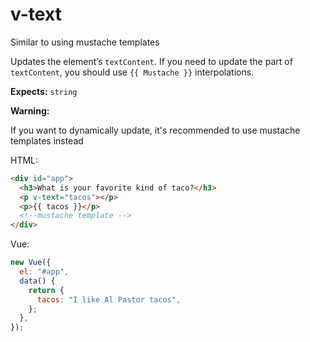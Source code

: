 # v-text

Similar to using mustache templates

Updates the element’s `textContent`. If you need to update the part of `textContent`, you should use `{{ Mustache }}` interpolations.

**Expects:** `string`

**Warning:**

If you want to dynamically update, it's recommended to use mustache templates instead

HTML:

```html
<div id="app">
  <h3>What is your favorite kind of taco?</h3>
  <p v-text="tacos"></p>
  <p>{{ tacos }}</p>
  <!--mustache template -->
</div>
```

Vue:

```js
new Vue({
  el: "#app",
  data() {
    return {
      tacos: "I like Al Pastor tacos",
    };
  },
});
```
